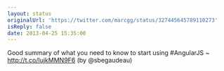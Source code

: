 ```yaml
---
layout: status
originalUrl: 'https://twitter.com/marcgg/status/327445645789110273'
isReply: false
date: 2013-04-25 15:35:00
---
```


Good summary of what you need to know to start using #AngularJS ~ http://t.co/IujkMMN9F6 (by @sbegaudeau)

